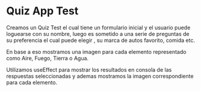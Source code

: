 # Quiz App Test

Creamos un Quiz Test el cual tiene un formulario inicial y el usuario puede loguearse con su nombre, luego es sometido a una serie de preguntas
de su preferencia el cual puede elegir , su marca de autos favorito, comida etc.

En base a eso mostramos una imagen para cada elemento representado como Aire, Fuego, Tierra o Agua.

Utilizamos useEffect para mostrar los resultados en consola de las respuestas seleccionadas y ademas mostramos la imagen
correspondiente para cada elemento.
